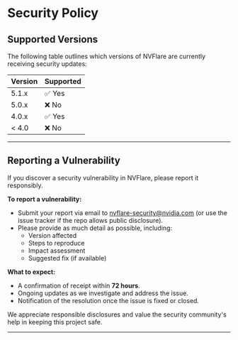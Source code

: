 # Security Policy

## Supported Versions

The following table outlines which versions of NVFlare are currently receiving security updates:

| Version | Supported          |
| ------- | ------------------ |
| 5.1.x   | ✅ Yes              |
| 5.0.x   | ❌ No               |
| 4.0.x   | ✅ Yes              |
| < 4.0   | ❌ No               |

---

## Reporting a Vulnerability

If you discover a security vulnerability in NVFlare, please report it responsibly.

**To report a vulnerability:**
- Submit your report via email to [nvflare-security@nvidia.com](mailto:nvflare-security@nvidia.com) (or use the issue tracker if the repo allows public disclosure).
- Please provide as much detail as possible, including:
  - Version affected
  - Steps to reproduce
  - Impact assessment
  - Suggested fix (if available)

**What to expect:**
- A confirmation of receipt within **72 hours**.
- Ongoing updates as we investigate and address the issue.
- Notification of the resolution once the issue is fixed or closed.

We appreciate responsible disclosures and value the security community's help in keeping this project safe.

---

